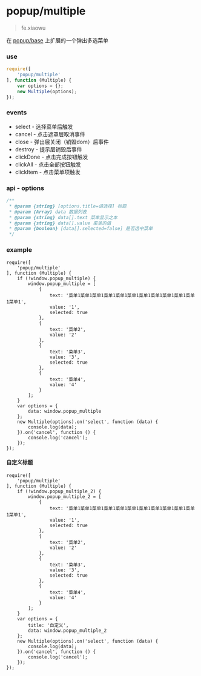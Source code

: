 # popup/multiple

> fe.xiaowu

在 [popup/base](src/popup/base.md) 上扩展的一个弹出多选菜单

### use

```js
require([
    'popup/multiple'
], function (Multiple) {
    var options = {};
    new Multiple(options);
});
```

### events

* select - 选择菜单后触发
* cancel - 点击遮罩层取消事件
* close - 弹出层关闭（销毁dom）后事件
* destroy - 提示层销毁后事件
* clickDone - 点击完成按钮触发
* clickAll - 点击全部按钮触发
* clickItem - 点击菜单项触发

### api - options

```js
/**
 * @param {string} [options.title=请选择] 标题
 * @param {Array} data 数据列表
 * @param {string} data[].text 菜单显示之本
 * @param {string} data[].value 菜单的值
 * @param {boolean} [data[].selected=false] 是否选中菜单
 */
```

### example

```runjs
require([
    'popup/multiple'
], function (Multiple) {
    if (!window.popup_multiple) {
        window.popup_multiple = [
            {
                text: '菜单1菜单1菜单1菜单1菜单1菜单1菜单1菜单1菜单1菜单1菜单1菜单1',
                value: '1',
                selected: true
            },
            {
                text: '菜单2',
                value: '2'
            },
            {
                text: '菜单3',
                value: '3',
                selected: true
            },
            {
                text: '菜单4',
                value: '4'
            }
        ];
    }
    var options = {
        data: window.popup_multiple
    };
    new Multiple(options).on('select', function (data) {
        console.log(data);
    }).on('cancel', function () {
        console.log('cancel');
    });
});
```

#### 自定义标题

```runjs
require([
    'popup/multiple'
], function (Multiple) {
    if (!window.popup_multiple_2) {
        window.popup_multiple_2 = [
            {
                text: '菜单1菜单1菜单1菜单1菜单1菜单1菜单1菜单1菜单1菜单1菜单1菜单1',
                value: '1',
                selected: true
            },
            {
                text: '菜单2',
                value: '2'
            },
            {
                text: '菜单3',
                value: '3',
                selected: true
            },
            {
                text: '菜单4',
                value: '4'
            }
        ];
    }
    var options = {
        title: '自定义',
        data: window.popup_multiple_2
    };
    new Multiple(options).on('select', function (data) {
        console.log(data);
    }).on('cancel', function () {
        console.log('cancel');
    });
});
```